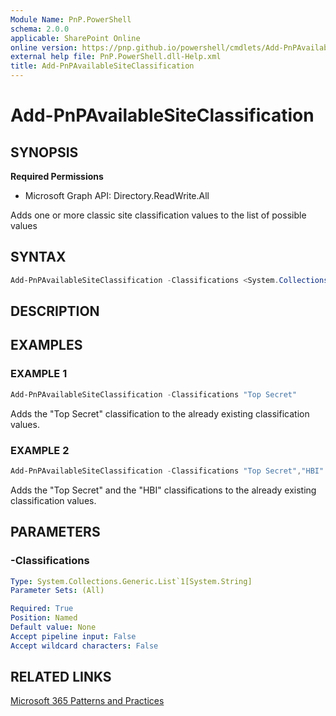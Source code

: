 ```yaml
---
Module Name: PnP.PowerShell
schema: 2.0.0
applicable: SharePoint Online
online version: https://pnp.github.io/powershell/cmdlets/Add-PnPAvailableSiteClassification.html
external help file: PnP.PowerShell.dll-Help.xml
title: Add-PnPAvailableSiteClassification
---
```

  
# Add-PnPAvailableSiteClassification

## SYNOPSIS

**Required Permissions**

  * Microsoft Graph API: Directory.ReadWrite.All

Adds one or more classic site classification values to the list of possible values

## SYNTAX

```powershell
Add-PnPAvailableSiteClassification -Classifications <System.Collections.Generic.List`1[System.String]> [<CommonParameters>]
```

## DESCRIPTION

## EXAMPLES

### EXAMPLE 1
```powershell
Add-PnPAvailableSiteClassification -Classifications "Top Secret"
```

Adds the "Top Secret" classification to the already existing classification values.

### EXAMPLE 2
```powershell
Add-PnPAvailableSiteClassification -Classifications "Top Secret","HBI"
```

Adds the "Top Secret" and the "HBI" classifications to the already existing classification values.

## PARAMETERS

### -Classifications

```yaml
Type: System.Collections.Generic.List`1[System.String]
Parameter Sets: (All)

Required: True
Position: Named
Default value: None
Accept pipeline input: False
Accept wildcard characters: False
```

## RELATED LINKS

[Microsoft 365 Patterns and Practices](https://aka.ms/m365pnp)